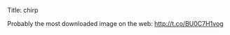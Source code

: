 Title: chirp

Probably the most downloaded image on the web: <a href="http://t.co/BU0C7H1vog">http://t.co/BU0C7H1vog</a>
